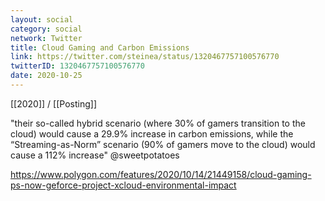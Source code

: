 ```yaml
---
layout: social
category: social
network: Twitter
title: Cloud Gaming and Carbon Emissions
link: https://twitter.com/steinea/status/1320467757100576770
twitterID: 1320467757100576770
date: 2020-10-25
---
```


[[2020]] / [[Posting]]

"their so-called hybrid scenario (where 30% of gamers transition to the cloud) would cause a 29.9% increase in carbon emissions, while the “Streaming-as-Norm” scenario (90% of gamers move to the cloud) would cause a 112% increase" @sweetpotatoes

<https://www.polygon.com/features/2020/10/14/21449158/cloud-gaming-ps-now-geforce-project-xcloud-environmental-impact>
